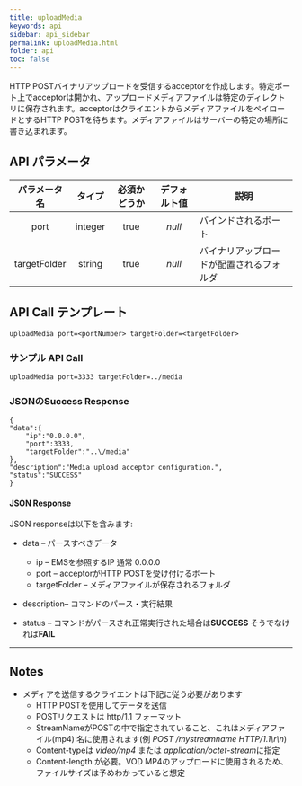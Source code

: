 ```yaml
---
title: uploadMedia
keywords: api
sidebar: api_sidebar
permalink: uploadMedia.html
folder: api
toc: false
---
```


HTTP POSTバイナリアップロードを受信するacceptorを作成します。特定ポート上でacceptorは開かれ、アップロードメディアファイルは特定のディレクトリに保存されます。acceptorはクライエントからメディアファイルをペイロードとするHTTP POSTを待ちます。メディアファイルはサーバーの特定の場所に書き込まれます。



## API パラメータ

| パラメータ名  |  タイプ | 必須かどうか | デフォルト値 | 説明 |
| :------------: | :-----: | :-------: | :-----------: | ---------------------------------------- |
|      port      | integer |   true    |    *null*     | バインドされるポート |
|  targetFolder  | string  |   true    |    *null*     | バイナリアップロードが配置されるフォルダ |



## API Call テンプレート

```
uploadMedia port=<portNumber> targetFolder=<targetFolder>
```



### サンプル API Call

```
uploadMedia port=3333 targetFolder=../media
```



### JSONのSuccess Response

```
{
"data":{
    "ip":"0.0.0.0",
    "port":3333,
    "targetFolder":"..\/media"
},
"description":"Media upload acceptor configuration.",
"status":"SUCCESS"
}
```



#### JSON Response

JSON responseは以下を含みます:

- data – パースすべきデータ
  - ip – EMSを参照するIP 通常 0.0.0.0
  - port – acceptorがHTTP POSTを受け付けるポート
  - targetFolder – メディアファイルが保存されるフォルダ


- description– コマンドのパース・実行結果
- status – コマンドがパースされ正常実行された場合は**SUCCESS** そうでなければ**FAIL**

------

## Notes

- メディアを送信するクライエントは下記に従う必要があります
  - HTTP POSTを使用してデータを送信
  - POSTリクエストは http/1.1 フォーマット
  - StreamNameがPOSTの中で指定されていること、これはメディアファイル(mp4) 名に使用されます(例 *POST /mystreamname HTTP/1.1\r\n*)
  - Content-typeは *video/mp4* または *application/octet-stream*に指定
  - Content-length が必要。VOD MP4のアップロードに使用されるため、ファイルサイズは予めわかっていると想定


